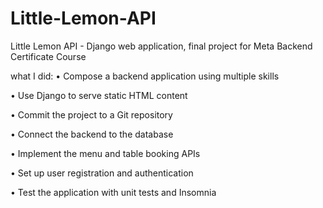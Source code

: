 # Little-Lemon-API
Little Lemon API - Django web application, final project for Meta Backend Certificate Course

what I did:
• Compose a backend application using multiple skills

• Use Django to serve static HTML content

• Commit the project to a Git repository 

• Connect the backend to the database

• Implement the menu and table booking APIs

• Set up user registration and authentication

• Test the application with unit tests and Insomnia


